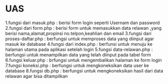 # UAS
1.fungsi dari masuk.php : berisi form login seperti Usernam dan password
2.fungsi dari form.php : berisi form untuk memasukkan data relawan ,yang berisi nama,alamat,propinsi
  no.telpon,keahlian dan email
3.fungsi dari proses-daftar.php : berfungsi untuk memproses data yang diinput agar masuk ke database
4.fungsi dari index.php : berfunsi untuk menuju ke halaman utama pada aplikasi setelah login
5.fungsi data-relawan.php : berfungsi untuk menampilkan data yang telah diinput pada tabel form
6.fungsi keluar.php : brfungsi untuk mengembalikan halaman ke form login
7.fungsi koneksi.php : berfungsi untuk mengkoneksikan data user ke database
8.fungsi db.php : berfungsi untuk mengkoneksikan hasil dari data relawan agar bisa ditampilkan
